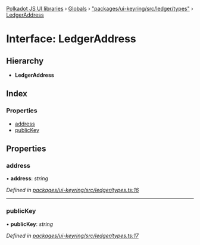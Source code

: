 [Polkadot JS UI libraries](../README.md) › [Globals](../globals.md) › ["packages/ui-keyring/src/ledger/types"](../modules/_packages_ui_keyring_src_ledger_types_.md) › [LedgerAddress](_packages_ui_keyring_src_ledger_types_.ledgeraddress.md)

# Interface: LedgerAddress

## Hierarchy

* **LedgerAddress**

## Index

### Properties

* [address](_packages_ui_keyring_src_ledger_types_.ledgeraddress.md#address)
* [publicKey](_packages_ui_keyring_src_ledger_types_.ledgeraddress.md#publickey)

## Properties

###  address

• **address**: *string*

*Defined in [packages/ui-keyring/src/ledger/types.ts:16](https://github.com/polkadot-js/ui/blob/05d8d959/packages/ui-keyring/src/ledger/types.ts#L16)*

___

###  publicKey

• **publicKey**: *string*

*Defined in [packages/ui-keyring/src/ledger/types.ts:17](https://github.com/polkadot-js/ui/blob/05d8d959/packages/ui-keyring/src/ledger/types.ts#L17)*
